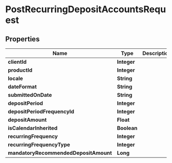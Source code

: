 # PostRecurringDepositAccountsRequest

## Properties
Name | Type | Description | Notes
------------ | ------------- | ------------- | -------------
**clientId** | **Integer** |  |  [optional]
**productId** | **Integer** |  |  [optional]
**locale** | **String** |  |  [optional]
**dateFormat** | **String** |  |  [optional]
**submittedOnDate** | **String** |  |  [optional]
**depositPeriod** | **Integer** |  |  [optional]
**depositPeriodFrequencyId** | **Integer** |  |  [optional]
**depositAmount** | **Float** |  |  [optional]
**isCalendarInherited** | **Boolean** |  |  [optional]
**recurringFrequency** | **Integer** |  |  [optional]
**recurringFrequencyType** | **Integer** |  |  [optional]
**mandatoryRecommendedDepositAmount** | **Long** |  |  [optional]
